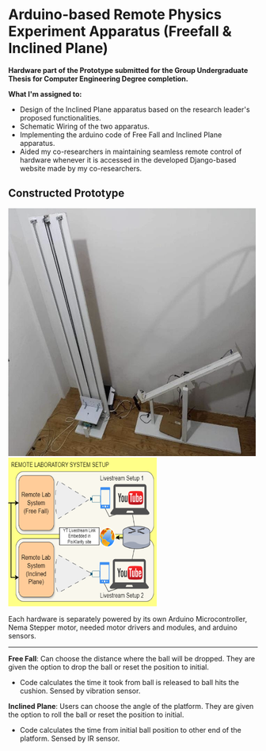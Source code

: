 # Arduino-based Remote Physics Experiment Apparatus (Freefall &amp; Inclined Plane)   
**Hardware part of the Prototype submitted for the Group Undergraduate Thesis for Computer Engineering Degree completion.**

**What I'm assigned to:**
- Design of the Inclined Plane apparatus based on the research leader's proposed functionalities.
- Schematic Wiring of the two apparatus.
- Implementing the arduino code of Free Fall and Inclined Plane apparatus.
- Aided my co-researchers in maintaining seamless remote control of hardware whenever it is accessed in the developed Django-based website made by my co-researchers.

## Constructed Prototype 
<img src="https://github.com/leantdr04/arduino-thesis-repo/blob/main/physics%20experiment%20apparatus.png" width="500" height="500"/> <img src="https://github.com/leantdr04/arduino-thesis-repo/blob/main/Apparatus%20setup.png" width="300" height="300"/>

Each hardware is separately powered by its own Arduino Microcontroller, Nema Stepper motor, needed motor drivers and modules, and arduino sensors.


---


**Free Fall**:   Can choose the distance where the ball will be dropped. They are given the option to drop the ball or reset the position to initial.
- Code calculates the time it took from ball is released to ball hits the cushion. Sensed by vibration sensor.

**Inclined Plane**: Users can choose the angle of the platform. They are given the option to roll the ball or reset the position to initial.
- Code calculates the time from initial ball position to other end of the platform. Sensed by IR sensor.
